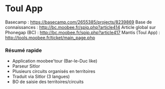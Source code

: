 # Toul App

Basecamp : https://basecamp.com/2655385/projects/8239869
Base de connaissances : http://bc.moobee.fr/spip.php?article414
Article global sur Phonegap (BC) : http://bc.moobee.fr/spip.php?article417
Mantis (Toul App) : http://tools.moobee.fr/ticket/main_page.php

### Résumé rapide

- Application moobee'tour (Bar-le-Duc like)
- Parseur Sitlor
- Plusieurs circuits organisés en territoires
- Traduit via Sitlor (3 langues)
- BO de saisie des territoires/circuits
